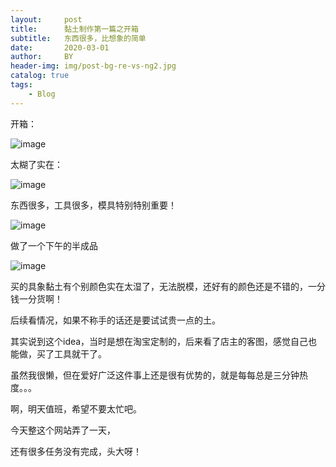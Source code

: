 ```yaml
---
layout:     post
title:      黏土制作第一篇之开箱
subtitle:   东西很多，比想象的简单
date:       2020-03-01
author:     BY
header-img: img/post-bg-re-vs-ng2.jpg
catalog: true
tags:
    - Blog
---
```


开箱：

![image](https://upload-images.jianshu.io/upload_images/14088741-1c9369adf41203fa.jpg?imageMogr2/auto-orient/strip|imageView2/2/w/1200/format/webp)

太糊了实在：

![image](https://upload-images.jianshu.io/upload_images/14088741-c1d483f02bcb6241.jpg?imageMogr2/auto-orient/strip|imageView2/2/w/1200/format/webp)

东西很多，工具很多，模具特别特别重要！

![image](https://upload-images.jianshu.io/upload_images/14088741-6839311051c3d436.jpg?imageMogr2/auto-orient/strip|imageView2/2/w/1200/format/webp)

做了一个下午的半成品

![image](https://upload-images.jianshu.io/upload_images/14088741-195ec6f1d1734ec4.jpg?imageMogr2/auto-orient/strip|imageView2/2/w/1200/format/webp)

买的具象黏土有个别颜色实在太湿了，无法脱模，还好有的颜色还是不错的，一分钱一分货啊！

后续看情况，如果不称手的话还是要试试贵一点的土。

其实说到这个idea，当时是想在淘宝定制的，后来看了店主的客图，感觉自己也能做，买了工具就干了。

虽然我很懒，但在爱好广泛这件事上还是很有优势的，就是每每总是三分钟热度。。。

啊，明天值班，希望不要太忙吧。

今天整这个网站弄了一天，

还有很多任务没有完成，头大呀！
